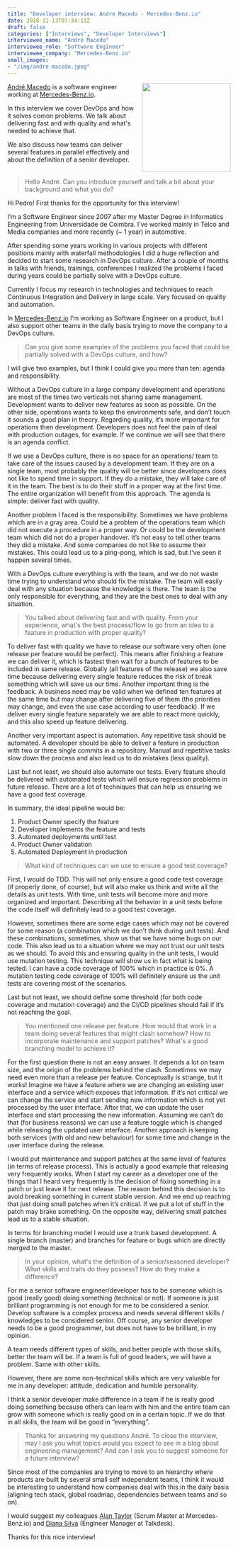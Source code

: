 ```yaml
---
title: "Developer interview: Andre Macedo - Mercedes-Benz.io"
date: 2018-11-13T07:34:13Z
draft: false
categories: ["Interviews", "Developer Interviews"]
interviewee_name: "André Macedo"
interviewee_role: "Software Engineer"
interviewee_company: "Mercedes-Benz.io"
small_images:
- "/img/andre-macedo.jpeg"
---
```


<img src='/img/andre-macedo.jpeg' style='float:right; width:200px;margin-left:15px'/>

[André Macedo](https://www.linkedin.com/in/andrecostamacedo/) is a software
engineer working at [Mercedes-Benz.io](http://www.mercedes-benz.io/).

In this interview we cover DevOps and how it solves comon problems. We talk
about delivering fast and with quality and what's needed to achieve that.

We also discuss how teams can deliver several features in parallel effectively
and about the definition of a senior developer.

<div style='clear:both'></div>

<!--more-->

> Hello André. Can you introduce yourself and talk a bit about your background
> and what you do?

Hi Pedro! First thanks for the opportunity for this interview!

I’m a Software Engineer since 2007 after my Master Degree in Informatics
Engineering from Universidade de Coimbra. I’ve worked mainly in Telco and Media
companies and more recently (~ 1 year) in automotive.

After spending some years working in various projects with different positions
mainly with waterfall methodologies I did a huge reflection and decided to start
some research in DevOps culture. After a couple of months in talks with friends,
trainings, conferences I realized the problems I faced during years could be
partially solve with a DevOps culture.

Currently I focus my research in technologies and techniques to reach Continuous
Integration and Delivery in large scale. Very focused on quality and automation.

In [Mercedes-Benz.io](http://www.mercedes-benz.io/) I’m working as Software Engineer on a product, but I also
support other teams in the daily basis trying to move the company to a DevOps
culture.

> Can you give some examples of the problems you faced that could be partially
> solved with a DevOps culture, and how?

I will give two examples, but I think I could give you more than ten: agenda and
responsibility.

Without a DevOps culture in a large company development and operations are most
of the times two verticals not sharing same management. Development wants to
deliver new features as soon as possible. On the other side, operations wants to
keep the environments safe, and don’t touch it sounds a good plan in theory.
Regarding quality, it’s more important for operations then development.
Developers does not feel the pain of deal with production outages, for example.
If we continue we will see that there is an agenda conflict.

If we use a DevOps culture, there is no space for an operations/ team to take
care of the issues caused by a development team. If they are on a single team,
most probably the quality will be better since developers does not like to spend
time in support. If they do a mistake, they will take care of it in the team.
The best is to do their stuff in a proper way at the first time. The entire
organization will benefit from this approach. The agenda is simple: deliver fast
with quality.

Another problem I faced is the responsibility. Sometimes we have problems which
are in a gray area. Could be a problem of the operations team which did not
execute a procedure in a proper way. Or could be the development team which did
not do a proper handover. It’s not easy to tell other teams they did a mistake.
And some companies do not like to assume their mistakes. This could lead us to a
ping-pong, which is sad, but I've seen it happen several times.

With a DevOps culture everything is with the team, and we do not waste time
trying to understand who should fix the mistake. The team will easily deal with
any situation because the knowledge is there. The team is the only responsible
for everything, and they are the best ones to deal with any situation.

> You talked about delivering fast and with quality. From your experience,
> what's the best process/flow to go from an idea to a feature in production
> with proper quality?

To deliver fast with quality we have to release our software very often (one
release per feature would be perfect). This means after finishing a feature we
can deliver it, which is fastest then wait for a bunch of features to be
included in same release. Globally (all features of the release) we also save
time because delivering every single feature reduces the risk of break something
which will save us our time. Another important thing is the feedback. A business
need may be valid when we defined ten features at the same time but may change
after delivering five of them (the priorities may change, and even the use case
according to user feedback). If we deliver every single feature separately we
are able to react more quickly, and this also speed up feature delivering.

Another very important aspect is automation. Any repetitive task should be
automated. A developer should be able to deliver a feature in production with
two or three single commits in a repository. Manual and repetitive tasks slow
down the process and also lead us to do mistakes (less quality).

Last but not least, we should also automate our tests. Every feature should be
delivered with automated tests which will ensure regression problems in future
release. There are a lot of techniques that can help us ensuring we have a good
test coverage.

In summary, the ideal pipeline would be:

1. Product Owner specify the feature
1. Developer implements the feature and tests
1. Automated deployments until test
1. Product Owner validation
1. Automated Deployment in production

> What kind of techniques can we use to ensure a good test coverage?

First, I would do TDD. This will not only ensure a good code test coverage (if
properly done, of course), but will also make us think and write all the details
as unit tests. With time, unit tests will become more and more organized and
important. Describing all the behavior in a unit tests before the code itself
will definitely lead to a good test coverage.

However, sometimes there are some edge cases which may not be covered for some
reason (a combination which we don’t think during unit tests). And these
combinations, sometimes, show us that we have some bugs on our code. This also
lead us to a situation where we may not trust our unit tests as we should. To
avoid this and ensuring quality in the unit tests, I would use mutation testing.
This technique will show us in fact what is being tested. I can have a code
coverage of 100% which in practice is 0%. A mutation testing code coverage of
100% will definitely ensure us the unit tests are covering most of the
scenarios.

Last but not least, we should define some threshold (for both code coverage and
mutation coverage) and the CI/CD pipelines should fail if it’s not reaching the
goal.

> You mentioned one release per feature. How would that work in a team doing
> several features that might clash somehow? How to incorporate maintenance and
> support patches? What's a good branching model to achieve it?

For the first question there is not an easy answer. It depends a lot on team
size, and the origin of the problems behind the clash. Sometimes we may need
even more than a release per feature. Conceptually is strange, but it works!
Imagine we have a feature where we are changing an existing user interface and a
service which exposes that information. If it’s not critical we can change the
service and start sending new information which is not yet processed by the user
interface. After that, we can update the user interface and start processing the
new information. Assuming we can’t do that (for business reasons) we can use a
feature toggle which is changed while releasing the updated user interface.
Another approach is keeping both services (with old and new behaviour) for some
time and change in the user interface during the release.

I would put maintenance and support patches at the same level of features (in
terms of release process). This is actually a good example that releasing very
frequently works. When I start my career as a developer one of the things that I
heard very frequently is the decision of fixing something in a patch or just
leave it for next release. The reason behind this decision is to avoid breaking
something in current stable version. And we end up reaching that just doing
small patches when it’s critical. If we put a lot of stuff in the patch may
brake something. On the opposite way, delivering small patches lead us to a
stable situation.

In terms for branching model I would use a trunk based development. A single
branch (master) and branches for feature or bugs which are directly merged to
the master.

> In your opinion, what's the definition of a senior/seasoned developer? What
> skills and traits do they possess? How do they make a difference?

For me a senior software engineer/developer has to be someone which is good
(really good) doing something (technical or not). If someone is just brilliant
programming is not enough for me to be considered a senior. Develop software is
a complex process and needs several different skills / knowledges to be
considered senior. Off course, any senior developer needs to be a good
programmer, but does not have to be brilliant, in my opinion.

A team needs different types of skills, and better people with those skills,
better the team will be. If a team is full of good leaders, we will have a
problem. Same with other skills.

However, there are some non-technical skills which are very valuable for me in
any developer: attitude, dedication and humble personality.

I think a senior developer make difference in a team if he is really good doing
something because others can learn with him and the entire team can grow with
someone which is really good on in a certain topic. If we do that in all skills,
the team will be good in “everything”.

> Thanks for answering my questions André. To close the interview, may I ask you
> what topics would you expect to see in a blog about engineering management?
> And can I ask you to suggest someone for a future interview?

Since most of the companies are trying to move to an hierarchy where products
are built by several small self independent teams, I think it would be
interesting to understand how companies deal with this in the daily basis
(aligning tech stack, global roadmap, dependencies between teams and so on).

I would suggest my colleagues [Alan Taylor](https://www.linkedin.com/in/algile/) (Scrum Master at Mercedes-Benz.io) and
[Diana Silva](https://www.linkedin.com/in/dianagrilosilva/) (Engineer Manager at Talkdesk).

Thanks for this nice interview!
